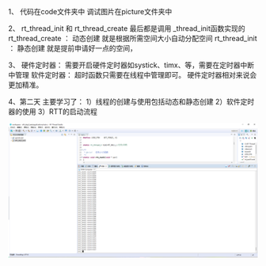 1、 代码在code文件夹中
    调试图片在picture文件夹中

2、
rt_thread_init 和 rt_thread_create 最后都是调用 _thread_init函数实现的
rt_thread_create  ： 动态创建 就是根据所需空间大小自动分配空间
rt_thread_init    ： 静态创建 就是提前申请好一点的空间，

3、
硬件定时器： 需要开启硬件定时器如systick、timx、等，需要在定时器中断中管理
软件定时器： 超时函数只需要在线程中管理即可。
硬件定时器相对来说会更加精准。

4、第二天
主要学习了：
    1）线程的创建与使用包括动态和静态创建
    2）软件定时器的使用
    3）RTT的启动流程


![avatar](./picture/task.png)


